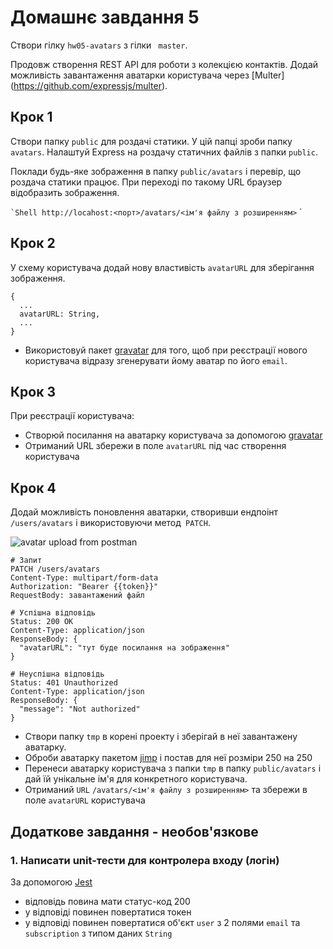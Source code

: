 # Домашнє завдання 5

Створи гілку `hw05-avatars` з гілки ` master`.

Продовж створення REST API для роботи з колекцією контактів. Додай можливість
завантаження аватарки користувача через [Multer]
(https://github.com/expressjs/multer).

## Крок 1

Створи папку `public` для роздачі статики. У цій папці зроби папку `avatars`.
Налаштуй Express на роздачу статичних файлів з папки `public`.

Поклади будь-яке зображення в папку `public/avatars` і перевір, що роздача
статики працює. При переході по такому URL браузер відобразить зображення.

`` `Shell http://locahost:<порт>/avatars/<ім'я файлу з розширенням> `` `

## Крок 2

У схему користувача додай нову властивість `avatarURL` для зберігання
зображення.

```shell
{
  ...
  avatarURL: String,
  ...
}
```

- Використовуй пакет [gravatar](https://www.npmjs.com/package/gravatar) для
  того, щоб при реєстрації нового користувача відразу згенерувати йому аватар по
  його `email`.

## Крок 3

При реєстрації користувача:

- Створюй посилання на аватарку користувача за допомогою
  [gravatar](https://www.npmjs.com/package/gravatar)
- Отриманий URL збережи в поле `avatarURL` під час створення користувача

## Крок 4

Додай можливість поновлення аватарки, створивши ендпоінт `/users/avatars` і
використовуючи метод` PATCH`.

![avatar upload from postman](./assets/avatar-upload.png)

```shell
# Запит
PATCH /users/avatars
Content-Type: multipart/form-data
Authorization: "Bearer {{token}}"
RequestBody: завантажений файл

# Успішна відповідь
Status: 200 OK
Content-Type: application/json
ResponseBody: {
  "avatarURL": "тут буде посилання на зображення"
}

# Неуспішна відповідь
Status: 401 Unauthorized
Content-Type: application/json
ResponseBody: {
  "message": "Not authorized"
}
```

- Створи папку `tmp` в корені проекту і зберігай в неї завантажену аватарку.
- Оброби аватарку пакетом [jimp](https://www.npmjs.com/package/jimp) і постав
  для неї розміри 250 на 250
- Перенеси аватарку користувача з папки `tmp` в папку `public/avatars` і дай їй
  унікальне ім'я для конкретного користувача.
- Отриманий `URL` `/avatars/<ім'я файлу з розширенням>` та збережи в поле
  `avatarURL` користувача

## Додаткове завдання - необов'язкове

### 1. Написати unit-тести для контролера входу (логін)

За допомогою [Jest](https://jestjs.io/ru/docs/getting-started)

- відповідь повина мати статус-код 200
- у відповіді повинен повертатися токен
- у відповіді повинен повертатися об'єкт `user` з 2 полями `email` та
  `subscription` з типом даних `String`
